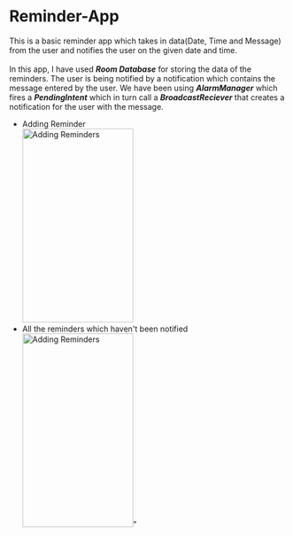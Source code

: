 # Reminder-App

This is a basic reminder app which takes in data(Date, Time and Message) from the user and notifies the user on the given date and time.
<br><br>
In this app, I have used ***Room Database*** for storing the data of the reminders. The user is being notified by a notification which contains the message entered by the user. 
We have been using ***AlarmManager*** which fires a ***PendingIntent*** which in turn call a ***BroadcastReciever*** that creates a notification for the user with the message.
<br>
* Adding Reminder<br><img src="https://github.com/vaibhavjain30699/Reminder-App/blob/master/Screenshot%20from%202019-06-13%2011-58-39.png" alt = "Adding Reminders" width=200 height=350>
* All the reminders which haven't been notified<br><img src="https://github.com/vaibhavjain30699/Reminder-App/blob/master/Screenshot%20from%202019-06-13%2012-06-28.png" alt = "Adding Reminders" width=200 height=350>"
